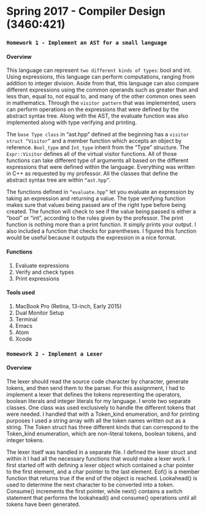 # Spring 2017 - Compiler Design (3460:421)
### **`Homework 1 - Implement an AST for a small language`**

#### Overview
  This language can represent `two different kinds of types`: bool and int. Using expressions, this language can perform computations, ranging from addition to integer division. Aside from that, this language can also compare different expressions using the common operands such as greater than and less than, equal to, not equal to, and many of the other common ones seen in mathematics. Through the `visitor pattern` that was implemented, users can perform operations on the expressions that were defined by the abstract syntax tree. Along with the AST, the evaluate function was also implemented along with type verifying and printing. 
  
  The `base Type class` in “ast.hpp” defined at the beginning has a `visitor struct “Visitor”` and a member function which accepts an object by reference. `Bool_type` and `Int_type` inherit from the “Type” structure. The `Expr::Visitor` defines all of the virtual visitor functions. All of those functions can take different type of arguments all based on the different expressions that were defined within the language. Everything was written in C++ as requested by my professor. All the classes that define the abstract syntax tree are within `“ast.hpp”`.
  
  The  functions defined in `“evaluate.hpp”` let you evaluate an expression by taking an expression and returning a value. The type verifying function makes sure that values being passed are of the right type before being created. The function will check to see if the value being passed is either a “bool” or “int”, according to the rules given by the professor. The print function is nothing more than a print function. It simply prints your output. I also included a function that checks for parentheses. I figured this function would be useful because it outputs the expression in a nice format. 

#### Functions
1. Evaluate expressions
2. Verify and check types
3. Print expressions

#### Tools used
 
1. MacBook Pro (Retina, 13-inch, Early 2015)
2. Dual Monitor Setup
3. Terminal
4. Emacs
5. Atom
6. Xcode

### **`Homework 2 - Implement a Lexer`**

#### Overview

The lexer should read the source code character by character, generate tokens, and then send them to the parser. For this assignment, I had to implement a lexer that defines the tokens representing the operators, boolean literals and integer literals for my language. I wrote two separate classes. One class was used exclusively to handle the different tokens that were needed. I handled that with a Token_kind enumeration, and for printing purposes I used a string array with all the token names written out as a string. The Token struct has three different kinds that can correspond to the Token_kind enumeration, which are non-literal tokens, boolean tokens, and integer tokens.

The lexer itself was handled in a separate file. I defined the lexer struct and within it I had all the necessary functions that would make a lexer work. I first started off with defining a lexer object which contained a char pointer to the first element, and a char pointer to the last element. Eof() is a member function that returns true if the end of the object is reached. Lookahead() is used to determine the next character to be converted into a token. Consume() increments the first pointer, while next() contains a switch statement that performs the lookahead() and consume() operations until all tokens have been generated.




